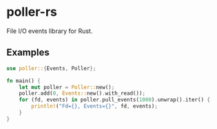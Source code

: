 ﻿poller-rs
=========

File I/O events library for Rust.

Examples
--------

```rs
use poller::{Events, Poller};

fn main() {
    let mut poller = Poller::new();
    poller.add(0, Events::new().with_read());
    for (fd, events) in poller.pull_events(1000).unwrap().iter() {
        println!("Fd={}, Events={}", fd, events);
    }
}
```
